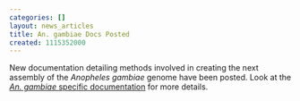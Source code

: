 ```yaml
---
categories: []
layout: news_articles
title: An. gambiae Docs Posted
created: 1115352000
---
```

New documentation detailing methods involved in creating the next assembly of the <em>Anopheles gambiae</em> genome have been posted. Look at the <a href="/organisms/anopheles-gambiae/pest/AgamP3"><em>An. gambiae</em> specific documentation</a> for more details.

